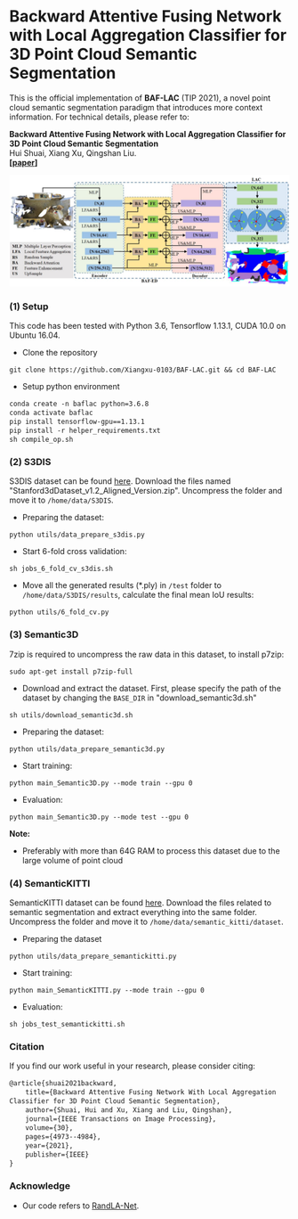 # Backward Attentive Fusing Network with Local Aggregation Classifier for 3D Point Cloud Semantic Segmentation

This is the official implementation of **BAF-LAC** (TIP 2021), a novel point cloud semantic segmentation paradigm that introduces more context information. For technical details, please refer to:

**Backward Attentive Fusing Network with Local Aggregation Classifier for 3D Point Cloud Semantic Segmentation**<br />
Hui Shuai, Xiang Xu, Qingshan Liu. <br />
**[[paper](https://ieeexplore.ieee.org/abstract/document/9410334)]** <br />

![architecture](./imgs/BAF-LAC.jpg)

### (1) Setup

This code has been tested with Python 3.6, Tensorflow 1.13.1, CUDA 10.0 on Ubuntu 16.04.

- Clone the repository

```shell
git clone https://github.com/Xiangxu-0103/BAF-LAC.git && cd BAF-LAC
```

- Setup python environment

```shell
conda create -n baflac python=3.6.8
conda activate baflac
pip install tensorflow-gpu==1.13.1
pip install -r helper_requirements.txt
sh compile_op.sh
```

### (2) S3DIS

S3DIS dataset can be found <a href="https://docs.google.com/forms/d/e/1FAIpQLScDimvNMCGhy_rmBA2gHfDu3naktRm6A8BPwAWWDv-Uhm6Shw/viewform?c=0&w=1">here</a>. Download the files named "Stanford3dDataset_v1.2_Aligned_Version.zip". Uncompress the folder and move it to `/home/data/S3DIS`.

- Preparing the dataset:

```shell
python utils/data_prepare_s3dis.py
```

- Start 6-fold cross validation:

```shell
sh jobs_6_fold_cv_s3dis.sh
```

- Move all the generated results (*.ply) in `/test` folder to `/home/data/S3DIS/results`, calculate the final mean IoU results:

```shell
python utils/6_fold_cv.py
```

### (3) Semantic3D

7zip is required to uncompress the raw data in this dataset, to install p7zip:

```shell
sudo apt-get install p7zip-full
```

- Download and extract the dataset. First, please specify the path of the dataset by changing the `BASE_DIR` in "download_semantic3d.sh"

```shell
sh utils/download_semantic3d.sh
```

- Preparing the dataset:

```shell
python utils/data_prepare_semantic3d.py
```

- Start training:

```shell
python main_Semantic3D.py --mode train --gpu 0
```

- Evaluation:

```shell
python main_Semantic3D.py --mode test --gpu 0
```

**Note:**

- Preferably with more than 64G RAM to process this dataset due to the large volume of point cloud

### (4) SemanticKITTI

SemanticKITTI dataset can be found <a href="http://semantic-kitti.org/dataset.html#download">here</a>. Download the files related to semantic segmentation and extract everything into the same folder. Uncompress the folder and move it to `/home/data/semantic_kitti/dataset`.

- Preparing the dataset

```shell
python utils/data_prepare_semantickitti.py
```

- Start training:

```shell
python main_SemanticKITTI.py --mode train --gpu 0
```

- Evaluation:

```shell
sh jobs_test_semantickitti.sh
```

### Citation
If you find our work useful in your research, please consider citing:

```
@article{shuai2021backward,
    title={Backward Attentive Fusing Network With Local Aggregation Classifier for 3D Point Cloud Semantic Segmentation},
    author={Shuai, Hui and Xu, Xiang and Liu, Qingshan},
    journal={IEEE Transactions on Image Processing},
    volume={30},
    pages={4973--4984},
    year={2021},
    publisher={IEEE}
}
```

### Acknowledge

- Our code refers to <a href="https://github.com/QingyongHu/RandLA-Net">RandLA-Net</a>.
